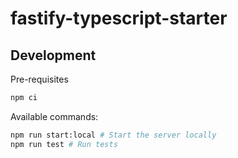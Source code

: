 # fastify-typescript-starter

## Development

Pre-requisites

```bash
npm ci
```

Available commands:

```bash
npm run start:local # Start the server locally
npm run test # Run tests
```
